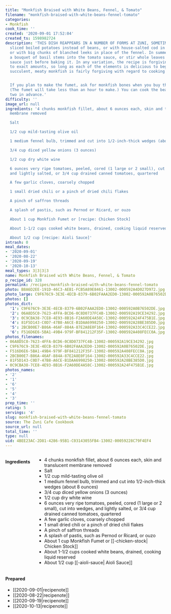 ```yaml
---
title: "Monkfish Braised with White Beans, Fennel, & Tomato"
filename: "monkfish-braised-with-white-beans-fennel-tomato"
categories:
- Monkfish
cook_time: ''
created: '2020-09-01 17:52:04'
created_ts: 1598982724
description: 'THIS DISH REAPPEARS IN A NUMBER OF FORMS AT ZUNI, SOMETIMES WITH THICKLY
  sliced boiled potatoes instead of beans, or with house-salted cod in lieu of monkfish,
  or with big chunks of blanched leeks in place of the fennel. In summer, we shove
  a bouquet of basil stems into the tomato sauce, or stir whole leaves into the simmering
  sauce just before baking it. In any variation, the recipe is forgiving with regard
  to exact amounts, so long as each of the elements is delicious to begin with. And
  succulent, meaty monkfish is fairly forgiving with regard to cooking time.


  If you plan to make the fumet, ask for monkfish bones when you buy the fillets.
  (The fumet will take less than an hour to make.) You can cook the beans a day or
  two in advance.'
difficulty: ''
image_url: null
ingredients: '4 chunks monkfish fillet, about 6 ounces each, skin and translucent
  membrane removed

  Salt

  1/2 cup mild-tasting olive oil

  1 medium fennel bulb, trimmed and cut into 1/2-inch-thick wedges (about 8 ounces)

  3/4 cup diced yellow onions (3 ounces)

  1/2 cup dry white wine

  6 ounces very ripe tomatoes, peeled, cored (1 large or 2 small), cut into wedges,
  and lightly salted, or 3/4 cup drained canned tomatoes, quartered

  A few garlic cloves, coarsely chopped

  1 small dried chili or a pinch of dried chili flakes

  A pinch of saffron threads

  A splash of pastis, such as Pernod or Ricard, or ouzo

  About 1 cup Monkfish Fumet or [recipe: Chicken Stock]

  About 1-1/2 cups cooked white beans, drained, cooking liquid reserved

  About 1/2 cup [recipe: Aioli Sauce]'
intrash: 0
meal_dates:
- '2020-09-01'
- '2020-08-22'
- '2020-09-19'
- '2020-10-13'
meal_types: 3|3|3|3
name: Monkfish Braised with White Beans, Fennel, & Tomato
p_recipe_id: 328
permalink: /recipes/monkfish-braised-with-white-beans-fennel-tomato
photo: B8A6D2EE-191D-46C3-AEB1-FCB5A89E8461-13002-000592A4D027D972.jpg
photo_large: C9F676C9-3E3E-4ECB-8379-6B02FAAA2ED0-13002-000592A0B76502DE.jpg
photos: []
photos_dict:
  '1': C9F676C9-3E3E-4ECB-8379-6B02FAAA2ED0-13002-000592A0B76502DE.jpg
  '2': 06A8D5C0-7623-4FFA-BCD6-0C8D0737FC4B-13002-000592A19CE34292.jpg
  '3': 0C9CBA38-7CE8-4E93-8B16-F2A60DE4A58C-13002-000592A24F475B1E.jpg
  '4': 81F5D143-C0D7-47B8-A6CE-B1DAA6998250-13002-000592A28BE385D0.jpg
  '5': 2BCB00E7-B86A-46AF-884A-87E2A8E0F164-13002-000592A33C4CCE22.jpg
  '6': F516D6E6-5BA1-49B4-979F-BF841212F35F-13002-000592A408FECC0A.jpg
photos_filenames:
- 06A8D5C0-7623-4FFA-BCD6-0C8D0737FC4B-13002-000592A19CE34292.jpg
- C9F676C9-3E3E-4ECB-8379-6B02FAAA2ED0-13002-000592A0B76502DE.jpg
- F516D6E6-5BA1-49B4-979F-BF841212F35F-13002-000592A408FECC0A.jpg
- 2BCB00E7-B86A-46AF-884A-87E2A8E0F164-13002-000592A33C4CCE22.jpg
- 81F5D143-C0D7-47B8-A6CE-B1DAA6998250-13002-000592A28BE385D0.jpg
- 0C9CBA38-7CE8-4E93-8B16-F2A60DE4A58C-13002-000592A24F475B1E.jpg
photos_names:
- '2'
- '1'
- '6'
- '5'
- '4'
- '3'
prep_time: ''
rating: 5
servings: '4'
slug: monkfish-braised-with-white-beans-fennel-tomato
source: The Zuni Cafe Cookbook
source_url: null
total_time: ''
type: null
uid: 4BEE23AC-2D81-4286-95B1-C03143055FB4-13002-00059228C79F4EF4
---
```

<div class="large-8 medium-7 columns" id="writeup">	</div><!-- #writeup -->
</div><!-- #row-one -->
<div class="row" id="row-two">	<div class="medium-4 small-5 columns"><h4 id="ingredients">Ingredients</h4><div class="box box-ingredients content"><ul>
<li>4 chunks monkfish fillet, about 6 ounces each, skin and translucent membrane removed</li>
<li>Salt</li>
<li>1/2 cup mild-tasting olive oil</li>
<li>1 medium fennel bulb, trimmed and cut into 1/2-inch-thick wedges (about 8 ounces)</li>
<li>3/4 cup diced yellow onions (3 ounces)</li>
<li>1/2 cup dry white wine</li>
<li>6 ounces very ripe tomatoes, peeled, cored (1 large or 2 small), cut into wedges, and lightly salted, or 3/4 cup drained canned tomatoes, quartered</li>
<li>A few garlic cloves, coarsely chopped</li>
<li>1 small dried chili or a pinch of dried chili flakes</li>
<li>A pinch of saffron threads</li>
<li>A splash of pastis, such as Pernod or Ricard, or ouzo</li>
<li>About 1 cup Monkfish Fumet or [[-chicken-stock| Chicken Stock]]</li>
<li>About 1-1/2 cups cooked white beans, drained, cooking liquid reserved</li>
<li>About 1/2 cup [[-aioli-sauce| Aioli Sauce]]</li>
</ul>
</div>	</div>	<div class="medium-6 small-7 columns">	</div>	<div class="medium-2 columns" id="photo-sidebar">		<div class="" id="meals"><h4>Prepared</h4><ul>
<li>[[2020-09-01|recipenote]]</li>
<li>[[2020-08-22|recipenote]]</li>
<li>[[2020-09-19|recipenote]]</li>
<li>[[2020-10-13|recipenote]]</li>
</ul>
		</div>